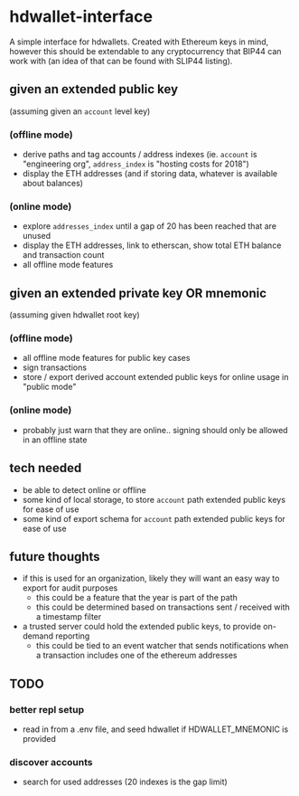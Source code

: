 # hdwallet-interface
A simple interface for hdwallets. Created with Ethereum keys in mind, however this should be extendable to any cryptocurrency that BIP44 can work with (an idea of that can be found with SLIP44 listing).

## given an extended public key
(assuming given an `account` level key)

### (offline mode)
  - derive paths and tag accounts / address indexes (ie. `account` is "engineering org", `address_index` is "hosting costs for 2018")
  - display the ETH addresses (and if storing data, whatever is available about balances)

### (online mode)
  - explore `addresses_index` until a gap of 20 has been reached that are unused
  - display the ETH addresses, link to etherscan, show total ETH balance and transaction count
  - all offline mode features


## given an extended private key OR mnemonic
(assuming given hdwallet root key)

### (offline mode)
  - all offline mode features for public key cases
  - sign transactions
  - store / export derived account extended public keys for online usage in "public mode"

### (online mode)
  - probably just warn that they are online.. signing should only be allowed in an offline state

## tech needed
- be able to detect online or offline
- some kind of local storage, to store `account` path extended public keys for ease of use
- some kind of export schema for `account` path extended public keys for ease of use

## future thoughts
- if this is used for an organization, likely they will want an easy way to export for audit purposes
  * this could be a feature that the year is part of the path
  * this could be determined based on transactions sent / received with a timestamp filter
- a trusted server could hold the extended public keys, to provide on-demand reporting
  * this could be tied to an event watcher that sends notifications when a transaction includes one of the ethereum addresses

## TODO

### better repl setup
- read in from a .env file, and seed hdwallet if HDWALLET_MNEMONIC is provided

### discover accounts
- search for used addresses (20 indexes is the gap limit)
